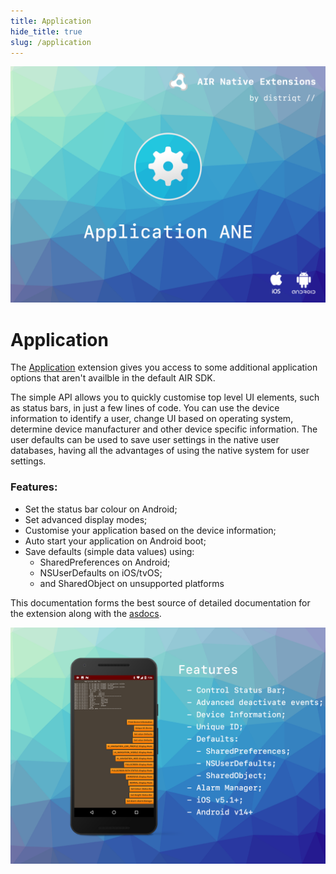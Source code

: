 ```yaml
---
title: Application
hide_title: true
slug: /application
---
```


![](images/hero.png)

# Application

The [Application](https://airnativeextensions.com/extension/com.distriqt.Application) extension gives you access to some additional application options that aren't availble in the default AIR SDK.

The simple API allows you to quickly customise top level UI elements, such as status bars, in just a few lines of code. You can use the device information to identify a user, change UI based on operating system, determine device manufacturer and other device specific information. The user defaults can be used to save user settings in the native user databases, having all the advantages of using the native system for user settings.

### Features:

- Set the status bar colour on Android;
- Set advanced display modes;
- Customise your application based on the device information;
- Auto start your application on Android boot;
- Save defaults (simple data values) using:
  - SharedPreferences on Android;
  - NSUserDefaults on iOS/tvOS;
  - and SharedObject on unsupported platforms


This documentation forms the best source of detailed documentation for the extension along with the [asdocs](https://docs.airnativeextensions.com/asdocs/application). 


![](images/promo.png)
